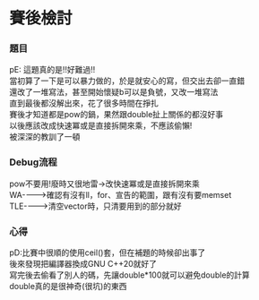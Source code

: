 # 賽後檢討

### 題目
pE: 這題真的是!!好難過!!<br>
當初算了一下是可以暴力做的，於是就安心的寫，但交出去卻一直錯<br>
還改了一堆寫法，甚至開始懷疑b可以是負號，又改一堆寫法<br>
直到最後都沒解出來，花了很多時間在掙扎<br>
賽後才知道都是pow的鍋，果然跟double扯上關係的都沒好事<br>
以後應該改成快速冪或是直接拆開來乘，不應該偷懶!<br>
被深深的教訓了一頓<br>

### Debug流程
pow不要用!廢時又很地雷->改快速冪或是直接拆開來乘<br>
WA---->確認有沒有ll，for、宣告的範圍，跟有沒有要memset<br>
TLE---->清空vector時，只清要用到的部分就好<br>

### 心得
pD:比賽中很順的使用ceil()套，但在補題的時候卻出事了<br>
後來發現把編譯器換成GNU C++20就好了<br>
寫完後去偷看了別人的碼，先讓double\*100就可以避免double的計算<br>
double真的是很神奇(很坑)的東西
